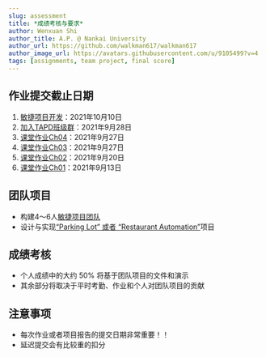 ```yaml
---
slug: assessment
title: *成绩考核与要求*
author: Wenxuan Shi
author_title: A.P. @ Nankai University
author_url: https://github.com/walkman617/walkman617
author_image_url: https://avatars.githubusercontent.com/u/9105499?v=4
tags: [assignments, team project, final score]
---
```


## 作业提交截止日期
1. [敏捷项目开发](/blog/TeamProject)：2021年10月10日
2. [加入TAPD班级群](/blog/TAPD)：2021年9月28日
3. [课堂作业Ch04](/blog/TestQuestions4)：2021年9月27日
4. [课堂作业Ch03](/blog/ponder3.5)：2021年9月27日
5. [课堂作业Ch02](/blog/ponder2.4)：2021年9月20日
6. [课堂作业Ch01](/blog/ponder1.4)：2021年9月13日

## 团队项目
- 构建4～6人[敏捷项目团队](/blog/TeamProject)
- 设计与实现[“Parking Lot” 或者 “Restaurant Automation”](https://github.com/walkman617/SE2021/tree/main/Case)项目

## 成绩考核
- 个人成绩中的大约 50% 将基于团队项目的文件和演示
- 其余部分将取决于平时考勤、作业和个人对团队项目的贡献

## 注意事项
- 每次作业或者项目报告的提交日期非常重要！！
- 延迟提交会有比较重的扣分
